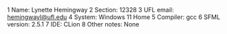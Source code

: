 1 Name: Lynette Hemingway
2 Section: 12328
3 UFL email: hemingwayl@ufl.edu
4 System: Windows 11 Home
5 Compiler: gcc
6 SFML version: 2.5.1
7 IDE: CLion
8 Other notes: None